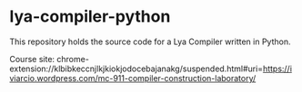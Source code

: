 # lya-compiler-python
This repository holds the source code for a Lya Compiler written in Python.


Course site: chrome-extension://klbibkeccnjlkjkiokjodocebajanakg/suspended.html#uri=https://iviarcio.wordpress.com/mc-911-compiler-construction-laboratory/